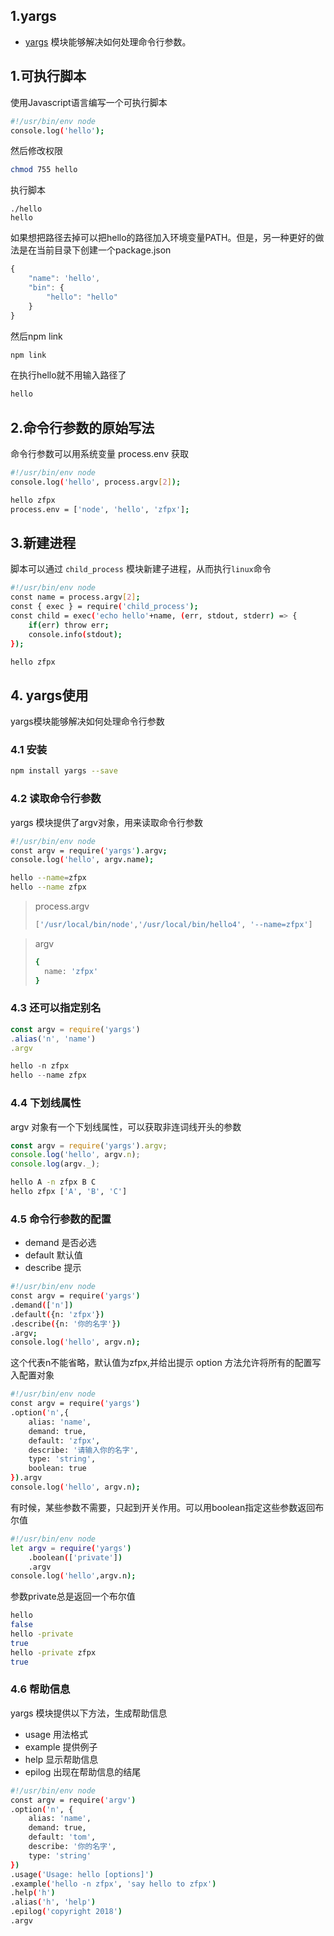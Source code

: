 ## 1.yargs
- [yargs](http://yargs.js.org/) 模块能够解决如何处理命令行参数。
## 1.可执行脚本
使用Javascript语言编写一个可执行脚本
```sh
#!/usr/bin/env node
console.log('hello');
```
然后修改权限
```sh
chmod 755 hello
```
执行脚本
```jsh
./hello
hello
```
如果想把路径去掉可以把hello的路径加入环境变量PATH。但是，另一种更好的做法是在当前目录下创建一个package.json
```js
{
    "name": 'hello',
    "bin": {
        "hello": "hello"
    }
}
```
然后npm link
```js
npm link
```
在执行hello就不用输入路径了
```js
hello
```
## 2.命令行参数的原始写法
命令行参数可以用系统变量 process.env 获取
```sh
#!/usr/bin/env node
console.log('hello', process.argv[2]);
```
```sh
hello zfpx
process.env = ['node', 'hello', 'zfpx'];
```
## 3.新建进程
脚本可以通过 `child_process` 模块新建子进程，从而执行`linux`命令
```sh
#!/usr/bin/env node
const name = process.argv[2];
const { exec } = require('child_process');
const child = exec('echo hello'+name, (err, stdout, stderr) => {
    if(err) throw err;
    console.info(stdout);
});
```
```sh
hello zfpx
```
## 4. yargs使用
yargs模块能够解决如何处理命令行参数
### 4.1 安装
```sh
npm install yargs --save
```
### 4.2 读取命令行参数
yargs 模块提供了argv对象，用来读取命令行参数
```sh
#!/usr/bin/env node
const argv = require('yargs').argv;
console.log('hello', argv.name);
```
```sh
hello --name=zfpx
hello --name zfpx
```
> process.argv
> ```sh
> ['/usr/local/bin/node','/usr/local/bin/hello4', '--name=zfpx']
>```

> argv
> ```sh
>{
>   name: 'zfpx'    
>}
> ```
### 4.3 还可以指定别名
```js
const argv = require('yargs')
.alias('n', 'name')
.argv
```
```js
hello -n zfpx
hello --name zfpx
```
### 4.4 下划线属性
argv 对象有一个下划线属性，可以获取非连词线开头的参数
```js
const argv = require('yargs').argv;
console.log('hello', argv.n);
console.log(argv._);
```
```sh
hello A -n zfpx B C
hello zfpx ['A', 'B', 'C']
```
### 4.5 命令行参数的配置
- demand 是否必选
- default 默认值
- describe 提示
```sh
#!/usr/bin/env node
const argv = require('yargs')
.demand(['n'])
.default({n: 'zfpx'})
.describe({n: '你的名字'})
.argv;
console.log('hello', argv.n);
```
这个代表n不能省略，默认值为zfpx,并给出提示
option 方法允许将所有的配置写入配置对象
```sh
#!/usr/bin/env node
const argv = require('yargs')
.option('n',{
    alias: 'name',
    demand: true,
    default: 'zfpx',
    describe: '请输入你的名字',
    type: 'string',
    boolean: true
}).argv
console.log('hello', argv.n);
```
有时候，某些参数不需要，只起到开关作用。可以用boolean指定这些参数返回布尔值
```sh
#!/usr/bin/env node
let argv = require('yargs')
    .boolean(['private'])
    .argv
console.log('hello',argv.n);    
```
参数private总是返回一个布尔值
```sh
hello
false
hello -private
true
hello -private zfpx
true
```
### 4.6 帮助信息
yargs 模块提供以下方法，生成帮助信息
- usage 用法格式
- example 提供例子
- help 显示帮助信息
- epilog 出现在帮助信息的结尾
```sh
#!/usr/bin/env node
const argv = require('argv')
.option('n', {
    alias: 'name',
    demand: true,
    default: 'tom',
    describe: '你的名字',
    type: 'string'
})
.usage('Usage: hello [options]')
.example('hello -n zfpx', 'say hello to zfpx')
.help('h')
.alias('h', 'help')
.epilog('copyright 2018')
.argv
```